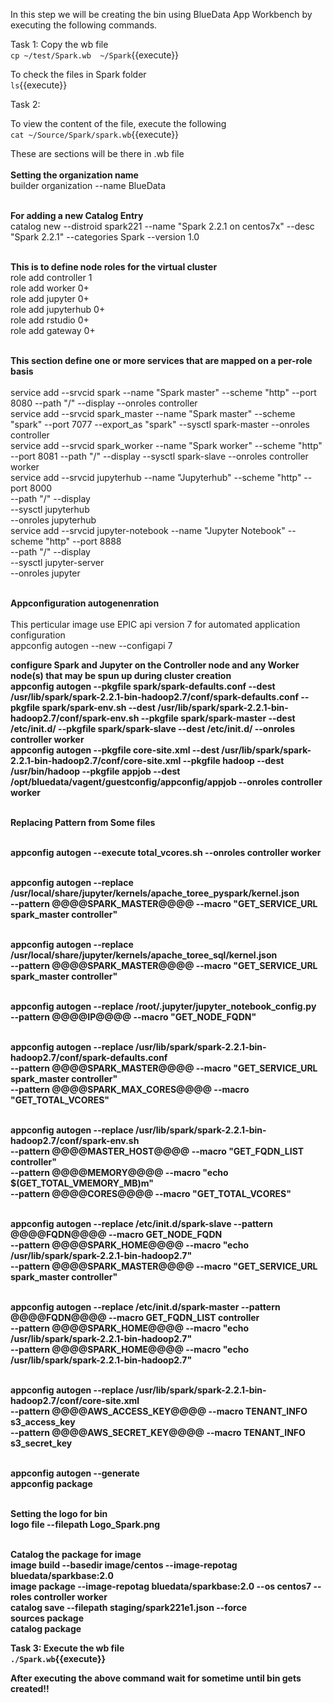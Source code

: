 In this step we will be creating the bin using BlueData App Workbench by executing the following commands.


 Task 1:
Copy the wb file<br>
`cp ~/test/Spark.wb  ~/Spark`{{execute}}

To check the files in Spark folder<br>
`ls`{{execute}}

Task 2:

To view the content of the file, execute the following<br>
`cat ~/Source/Spark/spark.wb`{{execute}}
<br>

These are sections will be there in .wb file<br>
<br><b>Setting the organization name</b>
<br>builder organization --name BlueData

<br><b>For adding a new Catalog Entry</b>
<br>catalog new --distroid spark221 --name "Spark 2.2.1 on centos7x" --desc "Spark 2.2.1" --categories Spark --version 1.0


<br><b>This is to define node roles for the virtual cluster</b>
<br>role add controller 1
<br>role add worker 0+
<br>role add jupyter 0+
<br>role add jupyterhub 0+
<br>role add rstudio 0+
<br>role add gateway 0+

<br><b>This section define one or more services that are mapped on a per-role basis</b>
<br>
<br>service add --srvcid spark --name "Spark master" --scheme "http" --port 8080 --path "/" --display --onroles controller
<br>service add --srvcid spark_master --name "Spark master" --scheme "spark" --port 7077 --export_as "spark" --sysctl spark-master --onroles controller
<br>service add --srvcid spark_worker --name "Spark worker" --scheme "http" --port 8081 --path "/" --display --sysctl spark-slave --onroles controller worker
<br>service add --srvcid jupyterhub --name "Jupyterhub" --scheme "http" --port 8000   \
        --path "/" --display    \
            --sysctl jupyterhub \
            --onroles jupyterhub
<br>service add --srvcid jupyter-notebook --name "Jupyter Notebook" --scheme "http" --port 8888   \
            --path "/" --display  \
            --sysctl jupyter-server  \
            --onroles jupyter

<br><b>Appconfiguration autogenenration</b>
<br>
<br>This perticular image use EPIC api version 7 for automated application configuration 
<br>appconfig autogen --new --configapi 7

<b>configure Spark and Jupyter on the Controller node and any Worker node(s) that may be spun up during cluster creation
<br>appconfig autogen --pkgfile spark/spark-defaults.conf --dest /usr/lib/spark/spark-2.2.1-bin-hadoop2.7/conf/spark-defaults.conf --pkgfile spark/spark-env.sh --dest /usr/lib/spark/spark-2.2.1-bin-hadoop2.7/conf/spark-env.sh --pkgfile spark/spark-master --dest /etc/init.d/ --pkgfile spark/spark-slave --dest /etc/init.d/ --onroles controller worker
<br>appconfig autogen --pkgfile core-site.xml --dest /usr/lib/spark/spark-2.2.1-bin-hadoop2.7/conf/core-site.xml --pkgfile hadoop --dest /usr/bin/hadoop --pkgfile appjob --dest /opt/bluedata/vagent/guestconfig/appconfig/appjob --onroles controller worker

<br><b>Replacing Pattern from Some files</b>

<br>appconfig autogen --execute total_vcores.sh --onroles controller worker

<br>appconfig autogen --replace /usr/local/share/jupyter/kernels/apache_toree_pyspark/kernel.json  \
                  --pattern @@@@SPARK_MASTER@@@@ --macro "GET_SERVICE_URL spark_master controller"

<br>appconfig autogen --replace /usr/local/share/jupyter/kernels/apache_toree_sql/kernel.json  \
                  --pattern @@@@SPARK_MASTER@@@@ --macro "GET_SERVICE_URL spark_master controller"

<br>appconfig autogen --replace /root/.jupyter/jupyter_notebook_config.py    \
                  --pattern @@@@IP@@@@ --macro "GET_NODE_FQDN"

<br>appconfig autogen --replace /usr/lib/spark/spark-2.2.1-bin-hadoop2.7/conf/spark-defaults.conf \
                  --pattern @@@@SPARK_MASTER@@@@ --macro "GET_SERVICE_URL spark_master controller" \
                  --pattern @@@@SPARK_MAX_CORES@@@@ --macro "GET_TOTAL_VCORES"

<br>appconfig autogen --replace /usr/lib/spark/spark-2.2.1-bin-hadoop2.7/conf/spark-env.sh        \
                  --pattern @@@@MASTER_HOST@@@@ --macro "GET_FQDN_LIST controller" \
                  --pattern @@@@MEMORY@@@@ --macro "echo $(GET_TOTAL_VMEMORY_MB)m" \
                  --pattern @@@@CORES@@@@ --macro "GET_TOTAL_VCORES"

<br>appconfig autogen --replace /etc/init.d/spark-slave --pattern @@@@FQDN@@@@ --macro GET_NODE_FQDN \
                  --pattern @@@@SPARK_HOME@@@@ --macro "echo /usr/lib/spark/spark-2.2.1-bin-hadoop2.7" \
                  --pattern @@@@SPARK_MASTER@@@@  --macro "GET_SERVICE_URL spark_master controller"

<br>appconfig autogen --replace /etc/init.d/spark-master --pattern @@@@FQDN@@@@ --macro GET_FQDN_LIST controller \
                  --pattern @@@@SPARK_HOME@@@@ --macro "echo /usr/lib/spark/spark-2.2.1-bin-hadoop2.7" \
                  --pattern @@@@SPARK_HOME@@@@ --macro "echo /usr/lib/spark/spark-2.2.1-bin-hadoop2.7"

<br>appconfig autogen --replace /usr/lib/spark/spark-2.2.1-bin-hadoop2.7/conf/core-site.xml \
                  --pattern @@@@AWS_ACCESS_KEY@@@@ --macro TENANT_INFO s3_access_key  \
                  --pattern @@@@AWS_SECRET_KEY@@@@ --macro TENANT_INFO s3_secret_key


<br>appconfig autogen --generate
<br>appconfig package

<br><b>Setting the logo for bin</b>
<br>logo file --filepath Logo_Spark.png

<br><b>Catalog the package for image</b>
<br>image build --basedir image/centos --image-repotag bluedata/sparkbase:2.0
<br>image package --image-repotag bluedata/sparkbase:2.0 --os centos7  --roles controller worker
<br>catalog save --filepath staging/spark221e1.json --force
<br>sources package
<br>catalog package

 Task 3:
Execute the wb file<br>
`./Spark.wb`{{execute}}

After executing the above command wait for sometime until bin gets created!!
